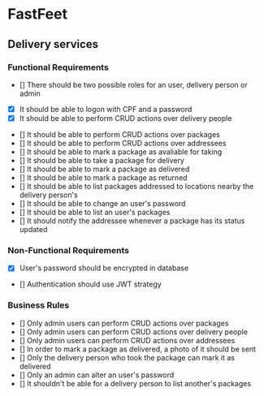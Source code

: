 # FastFeet
## Delivery services

### Functional Requirements
- [] There should be two possible roles for an user, delivery person or admin
- [X] It should be able to logon with CPF and a password
- [X] It should be able to perform CRUD actions over delivery people
- [] It should be able to perform CRUD actions over packages
- [] It should be able to perform CRUD actions over addressees
- [] It should be able to mark a package as avaliable for taking
- [] It should be able to take a package for delivery
- [] It should be able to mark a package as delivered
- [] It should be able to mark a package as returned
- [] It should be able to list packages addressed to locations nearby the delivery person's
- [] It should be able to change an user's password
- [] It should be able to list an user's packages
- [] It should notify the addressee whenever a package has its status updated

### Non-Functional Requirements
- [X] User's password should be encrypted in database
- [] Authentication should use JWT strategy

### Business Rules
- [] Only admin users can perform CRUD actions over packages
- [] Only admin users can perform CRUD actions over delivery people
- [] Only admin users can perform CRUD actions over addressees
- [] In order to mark a package as delivered, a photo of it should be sent
- [] Only the delivery person who took the package can mark it as delivered
- [] Only an admin can alter an user's password
- [] It shouldn't be able for a delivery person to list another's packages

